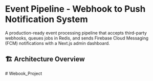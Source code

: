 # Event Pipeline - Webhook to Push Notification System

A production-ready event processing pipeline that accepts third-party webhooks, queues jobs in Redis, and sends Firebase Cloud Messaging (FCM) notifications with a Next.js admin dashboard.

## 🏗️ Architecture Overview

#   W e b o o k _ P r o j e c t  
 
